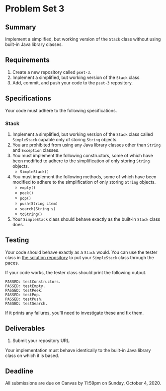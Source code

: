 # Problem Set 3

## **Summary**

Implement a simplified, but working version of the `Stack` class without using built-in Java library classes.

## Requirements

1. Create a new repository called `pset-3`.
2. Implement a simplified, but working version of the `Stack` class.
3. Add, commit, and push your code to the `pset-3` repository.

## Specifications

Your code must adhere to the following specifications.

### Stack

1. Implement a simplified, but working version of the `Stack` class called `SimpleStack` capable only of storing `String` objects.
2. You are prohibited from using any Java library classes other than `String` and `Exception` classes.
3. You must implement the following constructors, some of which have been modified to adhere to the simplification of only storing `String` objects.
   * `SimpleStack()`
4. You must implement the following methods, some of which have been modified to adhere to the simplification of only storing `String` objects.
   * `empty()`
   * `peek()`
   * `pop()`
   * `push(String item)`
   * `search(String s)`
   * `toString()`
5. Your `SimpleStack` class should behave exactly as the built-in `Stack` class does.

## Testing

Your code should behave exactly as a `Stack` would. You can use the tester class in [the solution repository](https://github.com/ucvts/pset-3-solution-5106) to put your `SimpleStack` class through the paces.

If your code works, the tester class should print the following output.

```text
PASSED: testConstructors.
PASSED: testEmpty.
PASSED: testPeek.
PASSED: testPop.
PASSED: testPush.
PASSED: testSearch.
```

If it prints any failures, you'll need to investigate these and fix them.

## Deliverables

1. Submit your repository URL.

Your implementation must behave identically to the built-in Java library class on which it is based.

## Deadline

All submissions are due on Canvas by 11:59pm on Sunday, October 4, 2020.

